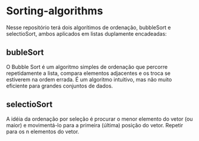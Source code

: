 # Sorting-algorithms

Nesse repositório terá dois algorítimos de ordenação, bubbleSort e selectioSort, ambos aplicados em listas duplamente encadeadas:

## bubleSort
O Bubble Sort é um algoritmo simples de ordenação que percorre repetidamente a lista, compara elementos adjacentes e os troca se estiverem na ordem errada. É um algoritmo intuitivo, mas não muito eficiente para grandes conjuntos de dados.

## selectioSort
A idéia da ordenação por seleção é procurar o menor elemento do vetor (ou maior) e movimentá-lo para a primeira (última) posição do vetor. Repetir para os n elementos do vetor.
